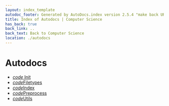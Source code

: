 ```yaml
---
layout: index_template
autodoc_footer: Generated by AutoDocs.index version 2.5.4 "make back URLs relative" ⓒ Starwort, 2020
title: Index of Autodocs | Computer Science
has_back: true
back_link: ..
back_text: Back to Computer Science
location: ./autodocs
---
```


# **Autodocs**

- <a href='./__init__.py'><i title='PY file' class="material-icons">code</i>  Init  </a>
- <a href='./filetypes.py'><i title='PY file' class="material-icons">code</i>Filetypes</a>
- <a href='./index.py'><i title='PY file' class="material-icons">code</i>Index</a>
- <a href='./preprocess.py'><i title='PY file' class="material-icons">code</i>Preprocess</a>
- <a href='./utils.py'><i title='PY file' class="material-icons">code</i>Utils</a>
